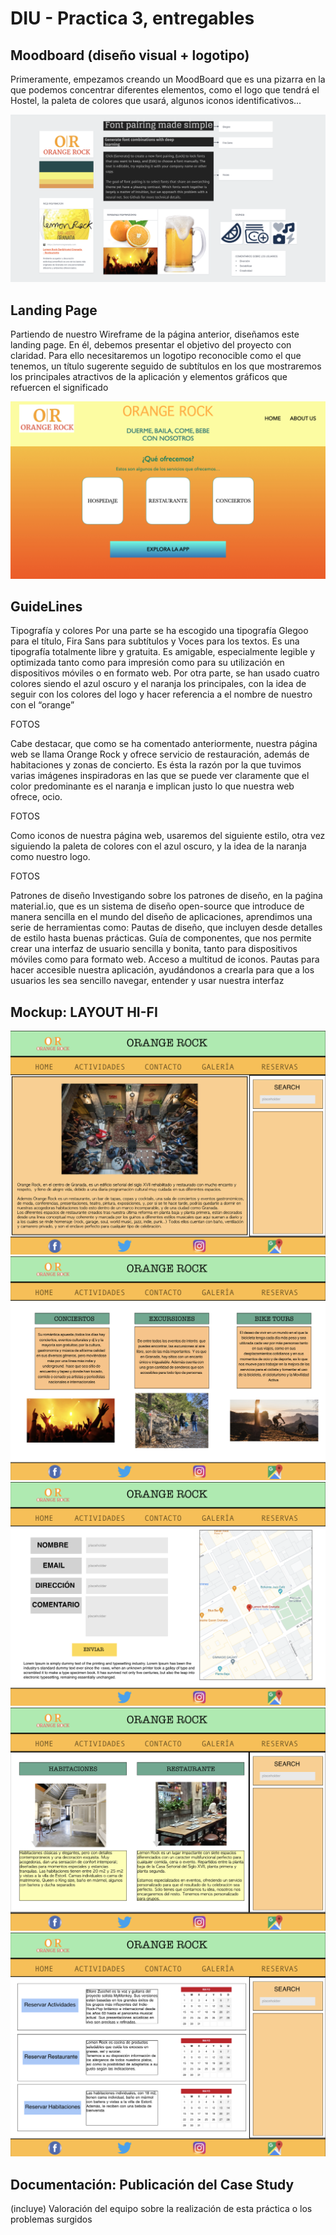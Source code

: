 # DIU - Practica 3, entregables

## Moodboard (diseño visual + logotipo)
Primeramente, empezamos creando un MoodBoard que es una pizarra en la que podemos concentrar diferentes elementos, como el logo que tendrá el Hostel, la paleta de colores que usará, algunos iconos identificativos...

![alt text](https://github.com/PedroCapilla/DIU/blob/master/P3/MoodBoard.png)
## Landing Page
Partiendo de nuestro Wireframe de la página anterior, diseñamos este landing page. En él, debemos presentar el objetivo del proyecto con claridad. Para ello necesitaremos un logotipo reconocible como el que tenemos, un título sugerente seguido de subtítulos en los que mostraremos los principales atractivos de la aplicación y elementos gráficos que refuercen el significado

![alt text](https://github.com/PedroCapilla/DIU/blob/master/P3/LandingPage.001.jpeg)
## GuideLines

Tipografía y colores
Por una parte se ha escogido una tipografía Glegoo para el título, Fira Sans para subtítulos y Voces  para los textos. Es una tipografía totalmente libre y gratuita. Es amigable, especialmente legible y optimizada tanto como para impresión como para su utilización en dispositivos móviles o en formato web.
Por otra parte, se han usado cuatro colores siendo el azul oscuro y el naranja los principales, con la idea de seguir con los colores del logo y hacer referencia a el nombre de nuestro con el “orange”

FOTOS

Cabe destacar, que como se ha comentado anteriormente, nuestra página web se llama Orange Rock y ofrece servicio de restauración, además de habitaciones y zonas de concierto. Es ésta la razón por la que tuvimos varias imágenes inspiradoras en las que se puede ver claramente que el color predominante es el naranja e implican justo lo que nuestra web ofrece, ocio.

FOTOS

Como iconos de nuestra página web, usaremos del siguiente estilo, otra vez siguiendo la paleta de colores con el azul oscuro, y la idea de la naranja como nuestro logo.

FOTOS

Patrones de diseño
Investigando sobre los patrones de diseño, en la paǵina material.io, que es un sistema de diseño open-source que introduce de manera sencilla en el mundo del diseño de aplicaciones, aprendimos una serie de herramientas como:
Pautas de diseño, que incluyen desde detalles de estilo hasta buenas prácticas.
Guía de componentes, que nos permite crear una interfaz de usuario sencilla y bonita, tanto para dispositivos móviles como para formato web.
Acceso a multitud de iconos.
Pautas para hacer accesible nuestra aplicación, ayudándonos a crearla para que a los usuarios les sea sencillo navegar, entender y usar nuestra interfaz


## Mockup: LAYOUT HI-FI
![alt text](https://github.com/PedroCapilla/DIU/blob/master/P3/Home.png)
![alt text](https://github.com/PedroCapilla/DIU/blob/master/P3/Actividades.png)
![alt text](https://github.com/PedroCapilla/DIU/blob/master/P3/Contacto.png)
![alt text](https://github.com/PedroCapilla/DIU/blob/master/P3/Galeria.png)
![alt text](https://github.com/PedroCapilla/DIU/blob/master/P3/Reserva.png)

## Documentación: Publicación del Case Study


(incluye) Valoración del equipo sobre la realización de esta práctica o los problemas surgidos
 

